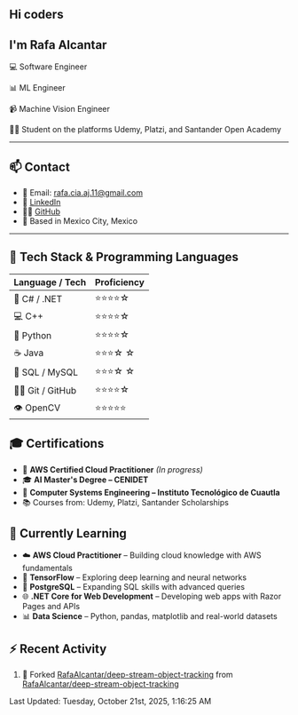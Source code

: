 ## Hi coders
## I'm Rafa Alcantar


💻 Software Engineer

📊 ML Engineer

📹 Machine Vision Engineer

👨‍💻 Student on the platforms Udemy, Platzi, and Santander Open Academy

---
## 📫 Contact

- 📧 Email: [rafa.cia.aj.11@gmail.com](mailto:rafa.cia.aj.11@gmail.com)  
- 💼 [LinkedIn](https://www.linkedin.com/in/rafael-alcantar-juarez/)  
- 🧑‍💻 [GitHub](https://github.com/RafaAlcantar)  
- 📍 Based in Mexico City, Mexico

---
## 🧰 Tech Stack & Programming Languages

| Language / Tech   |  Proficiency   |
|-------------------|----------------|
| 🎯 C# / .NET      | ⭐⭐⭐⭐☆   |
| 💻 C++            | ⭐⭐⭐⭐☆   |
| 🐍 Python         | ⭐⭐⭐⭐☆   |
| ☕ Java           | ⭐⭐⭐☆ ☆   |
| 💾 SQL / MySQL    | ⭐⭐⭐☆ ☆   |
| 🧑‍💻 Git / GitHub   | ⭐⭐⭐⭐☆   |
| 👁️ OpenCV         | ⭐⭐⭐⭐⭐  |


## 🎓 Certifications

- 📜 **AWS Certified Cloud Practitioner** *(In progress)*  
- 🎓 **AI Master's Degree – CENIDET**  
- 📘 **Computer Systems Engineering – Instituto Tecnológico de Cuautla**  
- 📚 Courses from: Udemy, Platzi, Santander Scholarships

## 🧪 Currently Learning

- ☁️ **AWS Cloud Practitioner** – Building cloud knowledge with AWS fundamentals  
- 🤖 **TensorFlow** – Exploring deep learning and neural networks  
- 🐘 **PostgreSQL** – Expanding SQL skills with advanced queries  
- 🌐 **.NET Core for Web Development** – Developing web apps with Razor Pages and APIs  
- 📊 **Data Science** – Python, pandas, matplotlib and real-world datasets

## :zap: Recent Activity
<!--RECENT_ACTIVITY:start-->
1. 🔱 Forked [RafaAlcantar/deep-stream-object-tracking](https://github.com/RafaAlcantar/deep-stream-object-tracking) from [RafaAlcantar/deep-stream-object-tracking](https://github.com/RafaAlcantar/deep-stream-object-tracking)
<!--RECENT_ACTIVITY:end-->
<!--RECENT_ACTIVITY:last_update-->
Last Updated: Tuesday, October 21st, 2025, 1:16:25 AM
<!--RECENT_ACTIVITY:last_update_end-->

